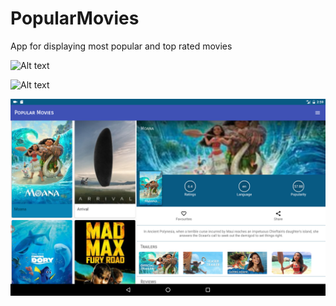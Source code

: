 # PopularMovies
App for displaying most popular and top rated movies

![Alt text](https://github.com/vixir/PopularMovies/blob/master/images/moana_1.png?raw=true "Detail Screen 1")

![Alt text](https://github.com/vixir/PopularMovies/blob/master/images/moana_2.png?raw=true "Detail Screen 2")

![Alt text](https://github.com/vixir/PopularMovies/blob/master/images/moana_3.png?raw=true "Tablet Mode")
